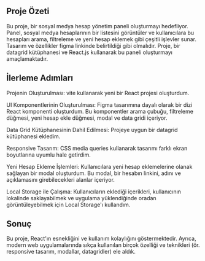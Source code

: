 ## Proje Özeti

Bu proje, bir sosyal medya hesap yönetim paneli oluşturmayı hedefliyor. Panel, sosyal medya hesaplarının bir listesini görüntüler ve kullanıcılara bu hesapları arama, filtreleme ve yeni hesap eklemek gibi çeşitli işlevler sunar. Tasarım ve özellikler figma linkinde belirtildiği gibi olmalıdır. Proje, bir datagrid kütüphanesi ve React.js kullanarak bu paneli oluşturmayı amaçlamaktadır.

## İlerleme Adımları

Projenin Oluşturulması: vite kullanarak yeni bir React projesi oluşturdum.

UI Komponentlerinin Oluşturulması: Figma tasarımına dayalı olarak bir dizi React komponenti oluşturdum. Bu komponentler arama çubuğu, filtreleme düğmesi, yeni hesap ekle düğmesi, modal ve data gridi içeriyor.

Data Grid Kütüphanesinin Dahil Edilmesi: Projeye uygun bir datagrid kütüphanesi ekledim.

Responsive Tasarım: CSS media queries kullanarak tasarımı farklı ekran boyutlarına uyumlu hale getirdim.

Yeni Hesap Ekleme İşlemleri: Kullanıcılara yeni hesap eklemelerine olanak sağlayan bir modal oluşturdum. Bu modal, bir hesabın linkini, adını ve açıklamasını girebilecekleri alanlar içeriyor.

Local Storage ile Çalışma: Kullanıcıların eklediği içerikleri, kullanıcının lokalinde saklayabilmek ve uygulama yüklendiğinde oradan görüntüleyebilmek için Local Storage'ı kullandım.

## Sonuç

Bu proje, React'ın esnekliğini ve kullanım kolaylığını göstermektedir. Ayrıca, modern web uygulamalarında sıkça kullanılan birçok özelliği ve teknikleri (ör. responsive tasarım, modallar, datagridler) ele aldık.